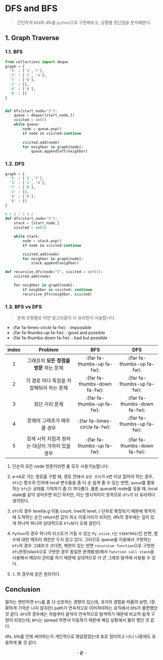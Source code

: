 # DFS and BFS


> 간단하게 bfs와 dfs를 `python`으로 구현해보고, 상황별 장단점을 분석해본다.

<!--more-->

## 1. Graph Traverse
### 1.1. BFS
```python
from collections import deque
graph = {
  '5' : ['3','7'],
  '3' : ['2', '4'],
  '7' : ['8'],
  '2' : [],
  '4' : ['8'],
  '8' : []
}


def bfs(start_node="5"):
    queue = deque([start_node,])
    visited = set()
    while queue:
        node = queue.pop()
        if node in visited:continue
        
        visited.add(node)
        for neighbor in graph[node]:
            queue.appendleft(neighbor)
```
### 1.2. DFS
```python
graph = {
  '5' : ['3','7'],
  '3' : ['2', '4'],
  '7' : ['8'],
  '2' : [],
  '4' : ['8'],
  '8' : []
}

# 5 8 7 3 4 2
def dfs(start_node="5"):
    stack = [start_node,]
    visited = set()

    while stack:
        node = stack.pop()
        if node in visited:continue

        visited.add(node)
        for neighbor in graph[node]:
            stack.append(neighbor)
```

```python
def recursive_dfs(node="5", visited = set()):
    visited.add(node)

    for neighbor in graph[node]:
        if neighbor in visited: continue
        recursive_dfs(neighbor, visited)
```
### 1.3. BFS vs DFS 
> 문제 유형별로 어떤 알고리즘이 더 유리한지 서술합니다.

- :(far fa-times-circle fa-fw): : impossible
- :(far fa-thumbs-up fa-fw): : good and possible
- :(far fa-thumbs-down fa-fw): : bad but possible

<center>

|index|Problem|BFS|DFS
|:---:|:--:|:--:|:---:|
|1|그래프의 **모든 정점을 방문** 하는 문제| :(far fa-thumbs-up fa-fw): | :(far fa-thumbs-up fa-fw):|
|2|각 경로 마다 특징을 저장해둬야 하는 문제| :(far fa-thumbs-down fa-fw): | :(far fa-thumbs-up fa-fw):|
|3|최단 거리 문제| :(far fa-thumbs-up fa-fw): | :(far fa-thumbs-down fa-fw):|
|4|문제의 그래프가 매우 클 경우| :(far fa-times-circle fa-fw): | :(far fa-thumbs-up fa-fw):|
|5|검색 시작 지점과 원하는 대상이 가까이 있을 경우| :(far fa-thumbs-up fa-fw): | :(far fa-thumbs-down fa-fw):|

</center>

1. 단순히 모든 node 방문이라면 둘 모두 사용가능합니다.



2. a->b로 가는 경로를 구할 때, 경로 안에서 `같은 숫자`가 x번 이상 없어야 하는 경우, `dfs`는 함수의 인자에 local 변수들을 좀 더 손 쉽게 줄 수 있는 반면, `queue`를 활용하는 `bfs`는 상태를 기억하기 좀 더 까다롭다. 물론 queue에 node를 넣을 때, local state를 같이 넣어주면 되긴 하지만, 이는 명시적이지 못하므로 `dfs`가 더 유리하다 생각된다.



3. `bfs`의 경우 level(e.g 이동 count, tree의 level, ) 단위로 확장되기 때문에 목적지에 도착하는 순간 return한 값이 최소 이동거리가 되지만, dfs의 경우에는 깊이 있게 하나씩 파니까 상대적으로 `bfs`보다 오래 걸린다.



4. `Python`의 경우 하나의 리스트가 가질 수 있는 `Py_ssize_t`는 `536870912`인 반면, 함수에 대한 메모리 제한은 두지 않고 있다. 그러므로 queue를 이용해서 구현하는 `bfs`의 경우 그래프가 크다면, 제한이 있는 반면 `recursive function`으로 구현한 `dfs`한정(stack으로 구현한 경우 동일한 문제발생)해서 `function call stack`을 사용해서 메모리 관리를 하기 때문에 상대적으로 더 큰 그래프 탐색에 사용될 수 있다.



5. `3.`의 경우와 같은 원리이다.


## Conclusion
필자는 왠만하면 `bfs`를 좀 더 선호하는 경향이 있는데, 과거의 경험을 떠올려 보면, (정확하게 기억은 나지 않지만) path가 연속적으로 이어져야하는 로직에서 bfs가 불편했던 것 같다. `DFS`의 경우에는 처음부터 끝까지 연속적으로 탐색하기 때문에 비교적 쉽게 구현이 되었는데, `BFS`는 spread 하면서 이동하기 때문에 해당 상황에서 불리 했던 것 같다.

dfs, bfs를 언제 써야하는지 개인적으로 헷갈렸었는데 표로 정리하고 나니 나중에도 유용하게 볼 것 같다.

<center> - 끝 - </center>

